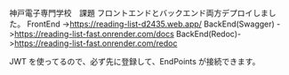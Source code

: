 神戸電子専門学校　課題
フロントエンドとバックエンド両方デプロイしました。
FrontEnd ->https://reading-list-d2435.web.app/
BackEnd(Swagger) ->https://reading-list-fast.onrender.com/docs
BackEnd(Redoc)->https://reading-list-fast.onrender.com/redoc

JWT を使ってるので、必ず先に登録して、EndPoints が接続できます。
